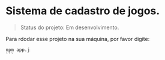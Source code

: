 # Sistema de cadastro de jogos.

> Status do projeto: Em desenvolvimento.

Para rdodar esse projeto na sua máquina, por favor digite:

````
npm app.j
```
